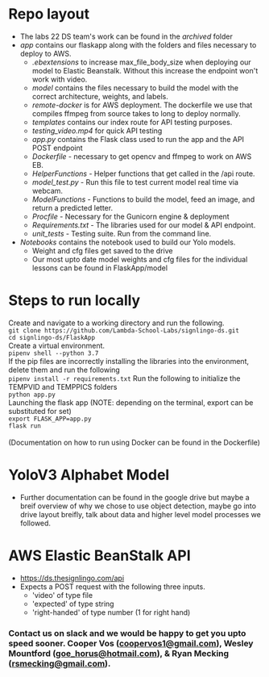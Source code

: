 # Repo layout

- The labs 22 DS team's work can be found in the *archived* folder
- *app* contains our flaskapp along with the folders and files necessary to deploy to AWS.
  - *.ebextensions* to increase max_file_body_size when deploying our model to Elastic Beanstalk. Without this increase the endpoint won't work with video.
  - *model* contains the files necessary to build the model with the correct architecture, weights, and labels.
  - *remote-docker* is for AWS deployment. The dockerfile we use that compiles ffmpeg from source takes to long to deploy normally.
  - *templates* contains our index route for API testing purposes.
  - *testing_video.mp4* for quick API testing
  - *app.py* contains the Flask class used to run the app and the API POST endpoint
  - *Dockerfile* - necessary to get opencv and ffmpeg to work on AWS EB.
  - *HelperFunctions* - Helper functions that get called in the /api route.
  - *model_test.py* - Run this file to test current model real time via webcam.
  - *ModelFunctions* - Functions to build the model, feed an image, and return a predicted letter.  
  - *Procfile* - Necessary for the Gunicorn engine & deployment
  - *Requirements.txt* - The libraries used for our model & API endpoint.
  - *unit_tests* - Testing suite. Run from the command line.
- *Notebooks* contains the notebook used to build our Yolo models.
  - Weight and cfg files get saved to the drive
  - Our most upto date model weights and cfg files for the individual lessons can be found in FlaskApp/model

# Steps to run locally

Create and navigate to a working directory and run the following.  
`git clone https://github.com/Lambda-School-Labs/signlingo-ds.git`  
`cd signlingo-ds/FlaskApp`  
Create a virtual environment.  
`pipenv shell --python 3.7`  
If the pip files are incorrectly installing the libraries into the environment, delete them and run the following  
`pipenv install -r requirements.txt`
Run the following to initialize the TEMPVID and TEMPPICS folders  
`python app.py`  
Launching the flask app (NOTE: depending on the terminal, export can be substituted for set)  
`export FLASK_APP=app.py`  
`flask run`  
<br/>
(Documentation on how to run using Docker can be found in the Dockerfile)


# YoloV3 Alphabet Model

- Further documentation can be found in the google drive but maybe a breif overview of why we chose to use object detection, maybe go into drive layout breifly, talk about data and higher level model processes we followed.


# AWS Elastic BeanStalk API

- https://ds.thesignlingo.com/api
- Expects a POST request with the following three inputs.
  - 'video' of type file
  - 'expected' of type string
  - 'right-handed' of type number (1 for right hand)

### Contact us on slack and we would be happy to get you upto speed sooner. Cooper Vos (coopervos1@gmail.com), Wesley Mountford (goe_horus@hotmail.com), & Ryan Mecking (rsmecking@gmail.com).

